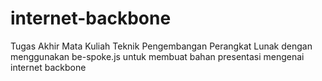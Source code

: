 internet-backbone
=================

Tugas Akhir Mata Kuliah Teknik Pengembangan Perangkat Lunak dengan menggunakan be-spoke.js untuk membuat bahan presentasi mengenai internet backbone
